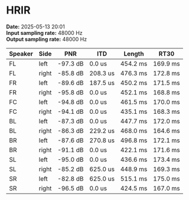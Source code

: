 # HRIR

**Date:** 2025-05-13 20:01  
**Input sampling rate:** 48000 Hz  
**Output sampling rate:** 48000 Hz  

| Speaker   | Side   | PNR      | ITD      | Length   | RT30     |
|-----------|--------|----------|----------|----------|----------|
| FL        | left   | -97.3 dB | 0.0 us   | 454.2 ms | 169.9 ms |
| FL        | right  | -85.8 dB | 208.3 us | 476.3 ms | 172.8 ms |
| FR        | left   | -89.6 dB | 187.5 us | 450.2 ms | 171.5 ms |
| FR        | right  | -95.8 dB | 0.0 us   | 452.1 ms | 168.8 ms |
| FC        | left   | -94.8 dB | 0.0 us   | 461.5 ms | 170.0 ms |
| FC        | right  | -94.1 dB | 0.0 us   | 435.1 ms | 168.3 ms |
| BL        | left   | -87.3 dB | 0.0 us   | 447.7 ms | 172.0 ms |
| BL        | right  | -86.3 dB | 229.2 us | 468.0 ms | 164.6 ms |
| BR        | left   | -87.6 dB | 270.8 us | 496.8 ms | 172.1 ms |
| BR        | right  | -91.1 dB | 0.0 us   | 422.1 ms | 171.6 ms |
| SL        | left   | -95.0 dB | 0.0 us   | 436.6 ms | 173.4 ms |
| SL        | right  | -85.2 dB | 625.0 us | 448.9 ms | 169.3 ms |
| SR        | left   | -82.8 dB | 625.0 us | 515.1 ms | 175.0 ms |
| SR        | right  | -96.5 dB | 0.0 us   | 424.5 ms | 167.0 ms |